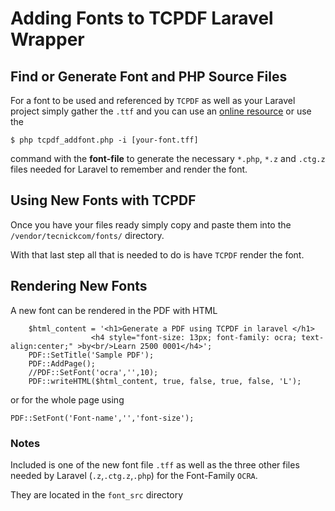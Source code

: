 # Adding Fonts to TCPDF Laravel Wrapper

## Find or Generate Font and PHP Source Files

For a font to be used and referenced by `TCPDF` as well as your Laravel project simply
gather the `.ttf` and you can use an <a href="http://fonts.snm-portal.com/" target="_blank">online resource</a>
or use the 

```
$ php tcpdf_addfont.php -i [your-font.tff]
```

command with the **font-file** to generate the necessary `*.php`, `*.z` and `.ctg.z` 
files needed for Laravel to remember and render the font.

## Using New Fonts with TCPDF

Once you have your files ready simply copy and paste them into the 
`/vendor/tecnickcom/fonts/` directory.

With that last step all that is needed to do is have `TCPDF` render the font.

## Rendering New Fonts

A new font can be rendered in the PDF with HTML

```
    $html_content = '<h1>Generate a PDF using TCPDF in laravel </h1>
                  <h4 style="font-size: 13px; font-family: ocra; text-align:center;" >by<br/>Learn 2500 0001</h4>';
    PDF::SetTitle('Sample PDF');
    PDF::AddPage();
    //PDF::SetFont('ocra','',10);
    PDF::writeHTML($html_content, true, false, true, false, 'L');
```

or for the whole page using

```
PDF::SetFont('Font-name','','font-size');
```

### Notes

Included is one of the new font file `.tff` as well as the three other files needed
by Laravel (`.z`,`.ctg.z`,`.php`) for the Font-Family `OCRA`. 

They are located in the `font_src` directory